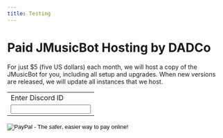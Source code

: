 ```yaml
---
title: Testing
---
```


# Paid JMusicBot Hosting by DADCo
For just $5 (five US dollars) each month, we will host a copy of the JMusicBot for you, including all setup and upgrades. When new versions are released, we will update all instances that we host.<br>
<form action="https://www.sandbox.paypal.com/cgi-bin/webscr" method="post" target="_top">
<input type="hidden" name="cmd" value="_s-xclick">
<input type="hidden" name="hosted_button_id" value="AH2EUY6VTRJ4N">
<table>
<tr><td><input type="hidden" name="on0" value="Enter Discord ID">Enter Discord ID</td></tr><tr><td><input type="text" name="os0" maxlength="200"></td></tr>
</table>
<input type="image" src="https://www.sandbox.paypal.com/en_US/i/btn/btn_subscribeCC_LG.gif" border="0" name="submit" alt="PayPal - The safer, easier way to pay online!">
<img alt="" border="0" src="https://www.sandbox.paypal.com/en_US/i/scr/pixel.gif" width="1" height="1">
</form>
